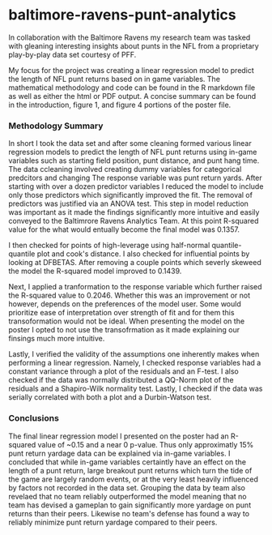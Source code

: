 # baltimore-ravens-punt-analytics
In collaboration with the Baltimore Ravens my research team was tasked with gleaning interesting insights about punts in the NFL from a proprietary play-by-play data set courtesy of PFF.

My focus for the project was creating a linear regression model to predict the length of NFL punt returns based on in game variables. The mathematical methodology and code can be found in the R markdown file as well as either the html or PDF output. A concise summary can be found in the introduction, figure 1, and figure 4 portions of the poster file.

### Methodology Summary
In short I took the data set and after some cleaning formed various linear regression models to predict the length of NFL punt returns using in-game variables such as starting field position, punt distance, and punt hang time. The data ccleaning involved creating dummy variables for categorical predcitors and changing  The response variable was punt return yards. After starting with over a dozen predictor variables I reduced the model to include only those predictors which significantly improved the fit. The removal of predictors was justified via an ANOVA test. This step in model reduction was important as it made the findings significantly more intuitive and easily conveyed to the Baltimrore Ravens Analytics Team. At this point R-squared value for the what would entually become the final model was 0.1357. 

I then checked for points of high-leverage using half-normal quantile-quantile plot and cook's distance. I also checked for influential points by looking at DFBETAS. After removing a couple points which severly skeweed the model the R-squared model improved to 0.1439.

Next, I applied a tranformation to the response variable which further raised the R-squared value to 0.2046. Whether this was an improvement or not however, depends on the preferences of the model user. Some would prioritize ease of interpretation over strength of fit and for them this transoformation would not be ideal. When presenting the model on the poster I opted to not use the transofrmation as it made explaining our finsings much more intuitive.

Lastly, I verified the validity of the assumptions one inherently makes when performing a linear regression. Namely, I checked response variables had a constant variance through a plot of the residuals and an F-test. I also checked if the data was normally distributed a QQ-Norm plot of the residuals and a Shapiro-Wilk normality test. Lastly, I checked if the data was serially correlated with both a plot and a Durbin-Watson test.

### Conclusions
The final linear regression model I presented on the poster had an R-squared value of ~0.15 and a near 0 p-value. Thus only approximatly 15% punt return yardage data can be explained via in-game variables. I concluded that while in-game variables certaintly have an effect on the length of a punt return, large breakout punt returns which turn the tide of the game are largely random events, or at the very least heavily influenced by factors not recorded in the data set. Grouping the data by team also revelaed that no team reliably outperformed the model meaning that no team has devised a gameplan to gain significantly more yardage on punt returns than their peers. Likewise no team's defense has found a way to reliably minimize punt return yardage compared to their peers.
